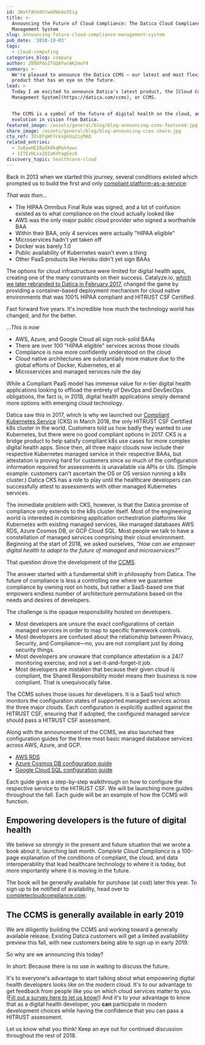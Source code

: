 ```yaml
---
id: 3WxhTAhXdSYwmOWoAoIEig
title: >-
  Announcing the Future of Cloud Compliance: The Datica Cloud Compliance
  Management System
slug: announcing-future-cloud-compliance-management-system
pub_date: '2018-10-03'
tags:
  - cloud-computing
categories_blog: company
author: 2B98PdoITGQAYwcWk2muY4
summary: >-
  We're pleased to announce the Datica CCMS — our latest and most flexible
  product that has an eye on the future.
lead: >
  Today I am excited to announce Datica's latest product, the [Cloud Compliance
  Management System](https://datica.com/ccms), or CCMS.


  The CCMS is a symbol of the future of digital health on the cloud, and an
  evolution in vision from Datica.
featured_image: /assets/general/blog/blog-announcing-ccms-featured.jpg
share_image: /assets/general/blog/blog-announcing-ccms-share.jpg
cta_ref: 3VsDfgWFYcksgkUq2iyMAQ
related_entries:
  - 3uQywHEIByGkOkqMak4ywc
  - 1ITEzHLxx2QIaK4YagEecK
discovery_topic: healthcare-cloud
---
```

Back in 2013 when we started this journey, several conditions existed which prompted us to build the first and only [compliant platform-as-a-service](https://datica.com/compliant-platform-as-a-service/):

_That was then..._

* The HIPAA Omnibus Final Rule was signed, and a lot of confusion existed as to what compliance on the cloud actually looked like
* AWS was the only major public cloud provider who signed a worthwhile BAA
* Within their BAA, only 4 services were actually "HIPAA eligible"
* Microservices hadn't yet taken off
* Docker was barely 1.0
* Public availability of Kubernetes wasn't even a thing
* Other PaaS products like Heroku didn't yet sign BAAs

The options for cloud infrastructure were limited for digital health apps, creating one of the many constraints on their success. Catalyze.io, [which we later rebranded to Datica in February 2017](https://datica.com/catalyze), changed the game by providing a container-based deployment mechanism for cloud native environments that was 100% HIPAA compliant and HITRUST CSF Certified.

Fast forward five years. It's incredible how much the technology world has changed, and for the better.

_...This is now_

* AWS, Azure, and Google Cloud all sign rock-solid BAAs
* There are over 100 "HIPAA eligible" services across those clouds
* Compliance is now more confidently understood on the cloud
* Cloud native architectures are substantially more mature due to the global efforts of Docker, Kubernetes, et al
* Microservices and managed services rule the day

While a Compliant PaaS model has immense value for n-tier digital health applications looking to offload the entirety of DevOps and DevSecOps obligations, the fact is, in 2018, digital health applications simply demand more options with emerging cloud technology.

Datica saw this in 2017, which is why we launched our [Compliant Kubernetes Service](https://datica.com/compliant-kubernetes-service/) (CKS) in March 2018, the only HITRUST CSF Certified k8s cluster in the world. Customers told us how badly they wanted to use Kubernetes, but there were no good compliant options in 2017. CKS is a bridge product to help satisfy compliant k8s use cases for more complex digital health apps. Since then, all three major clouds now include their respective Kubernetes managed service in their respective BAAs, but attestation is proving hard for customers since so much of the configuration information required for assessments is unavailable via APIs or UIs. (Simple example: customers can't ascertain the OS or OS version running a k8s cluster.) Datica CKS has a role to play until the healthcare developers can successfully attest to assessments with other managed Kubernetes services.

The immediate problem with CKS, however, is that the Datica promise of compliance only extends to the k8s cluster itself. Most of the engineering world is interested in combining application orchestration platforms like Kubernetes with existing managed services, like managed databases AWS RDS, Azure Cosmos DB, or GCP Cloud SQL. Most people we talk to have a constellation of managed services comprising their cloud environment. Beginning at the start of 2018, we asked ourselves, _"How can we empower digital health to adapt to the future of managed and microservices?"_

That question drove the development of the [CCMS](https://datica.com/ccms).

The answer started with a fundamental shift in philosophy from Datica. The future of compliance is less a controlling one where we guarantee compliance by owning root on hosts, but rather a SaaS-based one that empowers endless number of architecture permutations based on the needs and desires of developers.

The challenge is the opaque responsibility hoisted on developers. 

* Most developers are unsure the exact configurations of certain managed services in order to map to specific framework controls.
* Most developers are confused about the relationship between Privacy, Security, and Compliance—no, you are not compliant just by doing security things.
* Most developers are unaware that compliance attestation is a 24/7 monitoring exercise, and not a set-it-and-forget-it job.
* Most developers are mistaken that because their given cloud is compliant, the Shared Responsibility model means their business is now compliant. That is unequivocally false.

The CCMS solves those issues for developers. It is a SaaS tool which monitors the configuration states of supported managed services across the three major clouds. Each configuration is explicitly audited against the HITRUST CSF, ensuring that if adopted, the configured managed service should pass a HITRUST CSF assessment.

Along with the announcement of the CCMS, we also launched free configuration guides for the three most basic managed database services across AWS, Azure, and GCP.

* [AWS RDS](https://datica.com/academy/aws-rds-guide-how-to-configure-rds-to-comply-with-hipaa-and-hitrust/)
* [Azure Cosmos DB configuration guide](https://datica.com/academy/azure-cosmos-db-guide-how-to-configure-cosmos-db-to-comply-with-hipaa-and-hitrust/)
* [Google Cloud SQL configuration guide](https://datica.com/academy/google-cloud-sql-guide-how-to-configure-gcp-cloud-sql-to-comply-with-hipaa/)

Each guide gives a step-by-step walkthrough on how to configure the respective service to the HITRUST CSF. We will be launching more guides throughout the fall. Each guide will be an example of how the CCMS will function.

## Empowering developers is the future of digital health

We believe so strongly in the present and future situation that we wrote a book about it, launching last month. _Complete Cloud Compliance_ is a 100-page explanation of the conditions of compliant, the cloud, and data interoperability that lead healthcare technology to where it is today, but more importantly where it is moving in the future.

The book will be generally available for purchase (at cost) later this year. To sign up to be notified of availability, head over to [completecloudcompliance.com](https://completecloudcompliance.com).

## The CCMS is generally available in early 2019

We are diligently building the CCMS and working toward a generally available release. Existing Datica customers will get a limited availablility preview this fall, with new customers being able to sign up in early 2019.

So why are we announcing this today?

In short: Because there is no use in waiting to discuss the future. 

It's to everyone's advantage to start talking about what empowering digital health developers looks like on the modern cloud. It's to our advantage to get feedback from people like you on which cloud services matter to you. ([Fill out a survey here to let us know!](https://datica.com/cloud-compliance-management-system/survey/)) And it's to your advantage to know that as a digital health developer, you **can** participate in modern development choices while having the confidence that you can pass a HITRUST assessment.

Let us know what you think! Keep an eye out for continued discussion throughout the rest of 2018.

  
